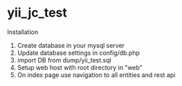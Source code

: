 # yii_jc_test

Installation

1) Create database in your mysql server 
2) Update database settings in config/db.php 
3) import DB from dump/yii_test.sql
4) Setup web host with root directory in "web"
5) On index page use navigation to all entities and rest api
